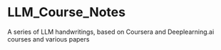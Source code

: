 # LLM_Course_Notes
A series of LLM handwritings, based on Coursera and Deeplearning.ai courses and various papers
